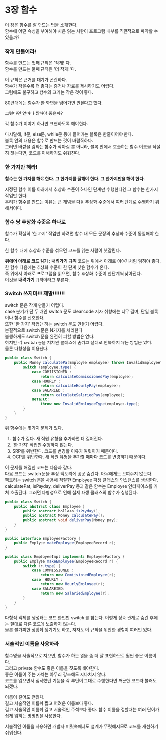 # 3장 함수  
이 장은 함수를 잘 만드는 법을 소개한다.  
함수에 어떤 속성을 부여해야 처음 읽는 사람이 프로그램 내부를 직관적으로 파악할 수 있을까?   
  
### 작게 만들어라!  
함수를 만드는 첫째 규칙은 '작게!'다.  
함수를 만드는 둘째 규칙은 '더 작게!'다.  
  
이 규칙은 근거를 대기가 곤란하다.  
함수가 작을수록 더 좋다는 증거나 자료를 제시하기도 어렵다.  
그럼에도 불구하고 함수의 크기는 작은 것이 좋다.  
  
80년대에는 함수가 한 화면을 넘어가면 안된다고 했다.  
  
그렇다면 얼마나 짧아야 좋을까?  
  
각 함수가 이야기 하나만 표현하도록 해야한다.  
  
다시말해, if문, else문, while문 등에 들어가는 블록은 한줄이어야 한다.  
블록 안의 내용은 함수로 만드는 것이 바람직하다.  
그러면 바깥을 감싸는 함수가 작아질 뿐 아니라, 블록 안에서 호출하는 함수 이름을 적절히 짓는다면, 코드를 이해하기도 쉬워진다.  
  
  
### 한 가지만 해라!  
**함수는 한 가지를 해야 한다. 그 한가지를 잘해야 한다. 그 한가지만을 해야 한다.**  
  
지정된 함수 이름 아래에서 추상화 수준이 하나인 단계만 수행한다면 그 함수는 한가지 작업만 한다.    
우리가 함수를 만드는 이유는 큰 개념을 다음 추상화 수준에서 여러 단계로 수행하기 위해서이다.  
  
  
### 함수 당 추상화 수준은 하나로  
함수가 확실히 '한 가지' 작업만 하려면 함수 내 모든 문장의 추상화 수준이 동일해야 한다.  
  
한 함수 내에 추상화 수준을 섞으면 코드를 읽는 사람이 헷갈린다.  
  
**위에어 아래로 코드 읽기 : 내려가기 규칙** 
코드는 위에서 아래로 이야기처럼 읽혀야 좋다.   
한 함수 다음에는 추상화 수준이 한 단계 낮은 함수가 온다.  
즉 위에서 아래로 프로그램을 읽으면, 함수 추상화 수준이 한단계씩 낮아진다.  
이것을 **내려가기** 규칙이라고 부른다. 

### Switch 쓰지마!!! 제발!!!!!!!  
switch 문은 작게 만들기 어렵다.  
case 분기가 단 두 개인 switch 문도 cleancode 저자 취향에는 너무 길며, 단일 블록이나 함수를 선호한다.  
또한 '한 가지' 작업만 하는 switch 문도 만들기 어렵다.   
본질적으로 switch 문은 N가지를 처리한다.  
불행하게도 switch 문을 완전히 피할 방법은 없다.  
하지만 각 switch 문을 저차원 클래스에 숨기고 절대로 반복하지 않는 방법은 있다.  
물론 다형성을 이용한다.  
```java
public class Switch {
    public Money calculatePa(Employee employee) throws InvalidEmployeeType{
        switch (employee.type) {
            case COMIISIONED :
                return calculateCommissionedPay(employee);
            case HOURLY :
                return calculateHourlyPay(employee);
            case SALARIED :
                return calculateSalariedPay(employee);
            default:
                throw new InvalidEmployeeType(employee.type);
        }
    }
}
```
  
위 함수에는 몇가지 문제가 있다.  
1. 함수가 길다. 새 직원 유형을 추가하면 더 길어진다. 
2. '한 가지' 작업만 수행하지 않는다.  
3. SRP를 위반한다. 코드를 변경할 이유가 여럿이기 때문이다. 
4. OCP를 위반한다. 새 직원 유형을 추가할 때마다 코드를 변경하기 때문이다. 

이 문제를 해결한 코드는 다음과 같다.  
다음 코드는 switch 문을 추상 팩토리에 꽁꽁 숨긴다. 아무에게도 보여주지 않는다.  
팩토리는 switch 문을 사용해 적잘한 Employee 파생 클래스의 인스턴스를 생성한다.  
calculatePat, isPayday, deliverPay 등과 같은 함수는 Employee 인터페이스를 거쳐 호출된다. 
그러면 다형성으로 인해 실제 파생 클래스의 함수가 실행된다. 

```java
public class Switch {
    public abstract class Employee {
        public abstract bollean isPayday();
        public abstract Money calculatePay();
        public abstract void deliverPay(Money pay);
    }
}

public interface EmployeeFactory {
    public Emplyee makeEmployee(EmployeeRecord r);
}

public class EmployeeImpl implements EmployeeFactory {
    public Emplyee makeEmployee(EmployeeRecord r) {
        switch (r.type) {
            case COMMISSIONED :
                return new ComiisionedEmployee(r);
            case  HOURLY :
                return new HourlyEmployee(r);
            case SALAREIED:
                return new SalariedEmployee(r);
        }
    }
}
```
다형적 객체를 생성하는 코드 한번만 switch 를 참는다. 
이렇게 상속 관계로 숨긴 후에는 절대로 다른 코드에 노출하지 않는다.  
물론 불가피한 상황이 생기기도 하고, 저자도 이 규칙을 위반한 경험이 여러번 있다.  
  
### 서술적인 이름을 사용하라 
함수명을 서술적으로 지으면, 함수가 하는 일을 좀 더 잘 표현하므로 훨씬 좋은 이름이다.  
그리고 private 함수도 좋은 이름을 짓도록 해야한다.  
좋은 이름이 주는 가치는 아무리 강조해도 지나치지 않다.  
코드를 읽으면서 짐작했던 기능을 각 루틴이 그대로 수행한다면 깨끗한 코드라 불러도 되겠다.  
  
이름이 길어도 괜찮다.   
길고 서술적인 이름이 짧고 어려운 이름보다 좋다.  
길고 서술적인 이름이 길고 서술적인 주석보다 좋다.
함수 이름을 정할때는 여러 단어가 쉽게 읽히는 명명법을 사용한다.  
  
서술적인 이름을 사용하면 개발자 머릿속에서도 설계가 뚜렷해지므로 코드를 개선하기 쉬워진다.  





